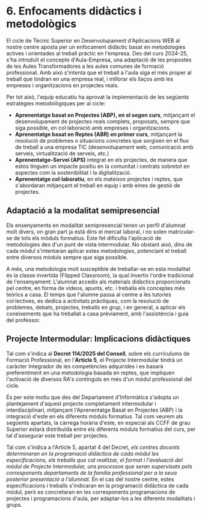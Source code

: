 # 6. Enfocaments didàctics i metodològics

El cicle de Tècnic Superior en Desenvolupament d'Aplicacions WEB al nostre centre aposta per un enfocament didàctic basat en metodologies actives i orientades al treball pràctic en l'empresa. Des del curs 2024-25, s'ha introduït el concepte d'Aula-Empresa, una adaptació de les propostes de les Aules Transformadores a les aules comunes de formació professional. Amb això s'intenta que el treball a l'aula siga el més proper al treball que tindran en una empresa real, i millorar els llaços amb les empreses i organitzacions en projectes reals.

Per tot això, l'equip educatiu ha aprovat la implementació de les següents estratègies metodològiques per al cicle:

* **Aprenentatge basat en Projectes (ABP), en el segon curs**, mitjançant el desenvolupament de projectes reals complets, proposats, sempre que siga possible, en col·laboració amb empreses i organitzacions.
* **Aprenentatge basat en Reptes (ABR) en primer curs**, mitjançant la resolució de problemes o situacions concretes que sorgixen en el flux de treball a una empresa TIC (desenvolupament web, comunicació amb serveis, virtualització de serveis, etc.)
* **Aprenentatge-Servei (APS)** integrat en els projectes, de manera que estos tinguen un impacte positiu en la comunitat i centrats sobretot en aspectes com la sostenibilitat i la digitalització.
* **Aprenentatge col·laboratiu**, en els mateixos projectes i reptes, que s'abordaran mitjançant el treball en equip i amb eines de gestió de projectes.

## Adaptació a la modalitat semipresencial

Els ensenyaments en modalitat semipresencial tenen un perfil d'alumnat molt divers, on gran part ja està dins el mercat laboral, i no solen matricular-se de tots els mòduls formatius. Este fet dificulta l'aplicació de metodologies des d'un punt de vista intermodular. No obstant això, dins de cada mòdul s'intentaran aplicar estes metodologies, potenciant el treball entre diversos mòduls sempre que siga possible.

A més, una metodologia molt susceptible de treballar-se en esta modalitat és la classe invertida (Flipped Classroom), la qual invertix l'ordre tradicional de l'ensenyament: L'alumnat accedix als materials didàctics proporcionats pel centre, en forma de vídeos, apunts, etc. i treballa els conceptes més teòrics a casa. El temps que l'alumne passa al centre a les tutories col·lectives, es dedica a activitats pràctiques, com la resolució de problemes, debats, projectes, treballs en grup, i en general, a aplicar els coneixements que ha treballat a casa prèviament, amb l'assistència i guia del professor.

## Projecte Intermodular: Implicacions didàctiques

Tal com s'indica al **Decret 114/2025 del Consell**, sobre els currículums de Formació Professional, en l'**Article 5**, el Projecte Intermodular tindrà un caràcter Integrador de les competències adquirides i es basarà preferentment en una metodologia basada en reptes, que impliquen l'activació de diversos RA's continguts en més d'un mòdul professional del cicle.

És per este motiu que des del Departament d'Informàtica s'adopta un plantejament d'aquest projecte completament intermodular i interdisciplinari, mitjançant l'Aprenentatge Basat en Projectes (ABP) i la integració d'este en els diferents mòduls formatius. Tal com veurem als següents apartats, la càrrega horària d'este, en especial als CCFF de grau Superior estarà distribuïda entre els diferents mòduls formatius del curs, per tal d'assegurar este treball per projectes.

Tal com s'indica a l'Article 5, apartat 4 del Decret, *els centres docents determinaran en la programació didàctica de cada mòdul les especificacions, els treballs que cal realitzar, el format i l'avaluació del mòdul de Projecte Intermodular, uns processos que seran supervisats pels corresponents departaments de la família professional per a la seua posterior presentació a l'alumnat.* En el cas del nostre centre, estes especificacions i treballs s'indicaran en la programació didàctica de cada mòdul, però es concretaran en les corresponents programacions de projectes i programacions d'aula, per adaptar-los a les diferents modalitats i grups.

<!--
En este apartat s'ha de consensuar el marc pedagògic que condicionarà el procés d'ensenyança-aprenentatge en el cicle, i definir els principis metodològics que guiaran el treball del professorat.  
No es tracta de repetir el que ja indica el marc normatiu, sinó de concretar els principis que seran de compliment obligat per a la docència en el corresponent cicle formatiu en el centre. El que dictamina este punt haurà de tindre caràcter prescriptiu i l'equip docent s'ajustarà a estes directrius.  
És  clar  que  aconseguir  consensos  entre  el  professorat  és  difícil,  atesa  la  diversitat d'opinions  i  enfocaments  educatius,  però  considerem  que  este  esforç  és imprescindible. En general parlem d'equips educatius amplis i amb diferents interessos particulars,  és  necessari  comprendre  que  el  consens  és  un  camí  necessari  i  que  el procés requerix diàleg, flexibilitat i compromís per part de tot l'equip docent. 

RD 659/23. Article 13. Principis pedagògics 

1. Les administracions promouran i facilitaran que els equips docents implicats en cada grau incorporen metodologies actives que faciliten els aprenentatges [...] 

Integrar metodologies actives és un mandat establit en el marc normatiu. El professorat 
haurem d'esforçar-nos en el disseny de processos d'aprenentatge que evolucionen des d'un pla teòric i passiu cap a un procés significatiu integrat amb la realitat professional. 
Convertir  l'alumnat  en  protagonista  del  seu  propi  aprenentatge,  enfrontar-lo amb situacions  reals  o  simulades  que  requerisquen  la  resolució  de  problemes,  treball  en equip, presa de decisions, etc., és el camí per a aconseguir futurs professionals amb les habilitats necessàries en els sectors professionals. 

El PCCF ha de reforçar el compromís dels departaments i els equips educatius en este  canvi metodològic i, per això, s'hauran de consensuar les metodologies a utilitzar en els  mòduls del cicle i, si pot ser, potenciar les actives.
-->
